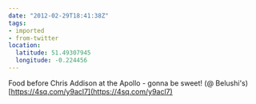 ```yaml
---
date: "2012-02-29T18:41:38Z"
tags:
- imported
- from-twitter
location:
  latitude: 51.49307945
  longitude: -0.224456
---
```

Food before Chris Addison at the Apollo - gonna be sweet! \(@ Belushi's) [https://4sq.com/y9acl7](https://4sq.com/y9acl7)
